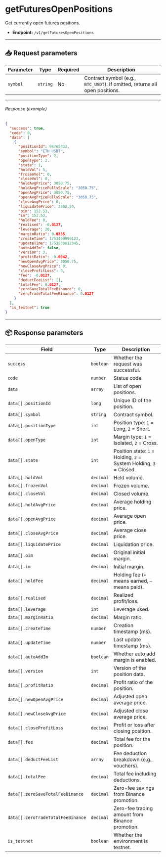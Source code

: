 # getFuturesOpenPositions

Get currently open futures positions.

- **Endpoint:** `/v1/getFuturesOpenPositions`

---

## 📥 Request parameters

| **Parameter** | **Type**   | **Required** | **Description**                        |
|---------------|------------|--------------|----------------------------------------|
| `symbol`      | `string`   | No           | Contract symbol (e.g., `BTC_USDT`). If omitted, returns all open positions. |

---

###### Response (example)

```json
{
  "success": true,
  "code": 0,
  "data": [
    {
      "positionId": 98765432,
      "symbol": "ETH_USDT",
      "positionType": 2,
      "openType": 2,
      "state": 1,
      "holdVol": 5,
      "frozenVol": 0,
      "closeVol": 0,
      "holdAvgPrice": 3050.75,
      "holdAvgPriceFullyScale": "3050.75",
      "openAvgPrice": 3050.75,
      "openAvgPriceFullyScale": "3050.75",
      "closeAvgPrice": 0,
      "liquidatePrice": 2802.50,
      "oim": 152.53,
      "im": 152.53,
      "holdFee": 0,
      "realised": -0.0127,
      "leverage": 20,
      "marginRatio": 0.0235,
      "createTime": 1753499999123,
      "updateTime": 1753500012345,
      "autoAddIm": false,
      "version": 3,
      "profitRatio": -0.0042,
      "newOpenAvgPrice": 3050.75,
      "newCloseAvgPrice": 0,
      "closeProfitLoss": 0,
      "fee": -0.0127,
      "deductFeeList": [],
      "totalFee": 0.0127,
      "zeroSaveTotalFeeBinance": 0,
      "zeroTradeTotalFeeBinance": 0.0127
    }
  ],
  "is_testnet": true
}
```

---

## 📦 Response parameters

| **Field**                      | **Type**    | **Description**                                                       |
|--------------------------------|-------------|-----------------------------------------------------------------------|
| `success`                      | `boolean`   | Whether the request was successful.                                   |
| `code`                         | `number`    | Status code.                                                          |
| `data`                         | `array`     | List of open positions.                                               |
| `data[].positionId`           | `long`      | Unique ID of the position.                                            |
| `data[].symbol`               | `string`    | Contract symbol.                                                      |
| `data[].positionType`         | `int`       | Position type: `1` = Long, `2` = Short.                               |
| `data[].openType`             | `int`       | Margin type: `1` = Isolated, `2` = Cross.                             |
| `data[].state`                | `int`       | Position state: `1` = Holding, `2` = System Holding, `3` = Closed.    |
| `data[].holdVol`              | `decimal`   | Held volume.                                                          |
| `data[].frozenVol`            | `decimal`   | Frozen volume.                                                        |
| `data[].closeVol`             | `decimal`   | Closed volume.                                                        |
| `data[].holdAvgPrice`         | `decimal`   | Average holding price.                                                |
| `data[].openAvgPrice`         | `decimal`   | Average open price.                                                   |
| `data[].closeAvgPrice`        | `decimal`   | Average close price.                                                  |
| `data[].liquidatePrice`       | `decimal`   | Liquidation price.                                                    |
| `data[].oim`                  | `decimal`   | Original initial margin.                                              |
| `data[].im`                   | `decimal`   | Initial margin.                                                       |
| `data[].holdFee`              | `decimal`   | Holding fee (`+` means earned, `–` means paid).                       |
| `data[].realised`             | `decimal`   | Realized profit/loss.                                                 |
| `data[].leverage`             | `int`       | Leverage used.                                                        |
| `data[].marginRatio`          | `decimal`   | Margin ratio.                                                         |
| `data[].createTime`           | `number`    | Creation timestamp (ms).                                              |
| `data[].updateTime`           | `number`    | Last update timestamp (ms).                                           |
| `data[].autoAddIm`            | `boolean`   | Whether auto add margin is enabled.                                   |
| `data[].version`              | `int`       | Version of the position data.                                         |
| `data[].profitRatio`          | `decimal`   | Profit ratio of the position.                                         |
| `data[].newOpenAvgPrice`      | `decimal`   | Adjusted open average price.                                          |
| `data[].newCloseAvgPrice`     | `decimal`   | Adjusted close average price.                                         |
| `data[].closeProfitLoss`      | `decimal`   | Profit or loss after closing position.                                |
| `data[].fee`                  | `decimal`   | Total fee for the position.                                           |
| `data[].deductFeeList`        | `array`     | Fee deduction breakdown (e.g., vouchers).                             |
| `data[].totalFee`             | `decimal`   | Total fee including deductions.                                       |
| `data[].zeroSaveTotalFeeBinance` | `decimal` | Zero-fee savings from Binance promotion.                              |
| `data[].zeroTradeTotalFeeBinance`| `decimal` | Zero-fee trading amount from Binance promotion.                       |
| `is_testnet`                  | `boolean`   | Whether the environment is testnet.                                   |
